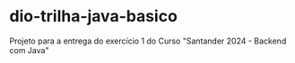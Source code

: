 # dio-trilha-java-basico
Projeto para a entrega do exercício 1 do Curso "Santander 2024 - Backend com Java"
